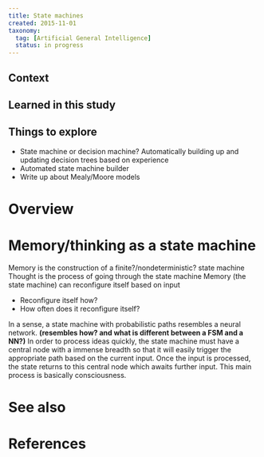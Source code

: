 ```yaml
---
title: State machines
created: 2015-11-01
taxonomy:
  tag: [Artificial General Intelligence]
  status: in progress
---
```


## Context

## Learned in this study

## Things to explore
* State machine or decision machine? Automatically building up and updating decision trees based on experience
* Automated state machine builder
* Write up about Mealy/Moore models

# Overview

# Memory/thinking as a state machine
Memory is the construction of a finite?/nondeterministic? state machine
Thought is the process of going through the state machine
Memory (the state machine) can reconfigure itself based on input

* Reconfigure itself how?
* How often does it reconfigure itself?

In a sense, a state machine with probabilistic paths resembles a neural network. **(resembles how? and what is different between a FSM and a NN?)**
In order to process ideas quickly, the state machine must have a central node with a immense breadth so that it will easily trigger the appropriate path based on the current input. Once the input is processed, the state returns to this central node which awaits further input. This main process is basically consciousness.

# See also

# References
